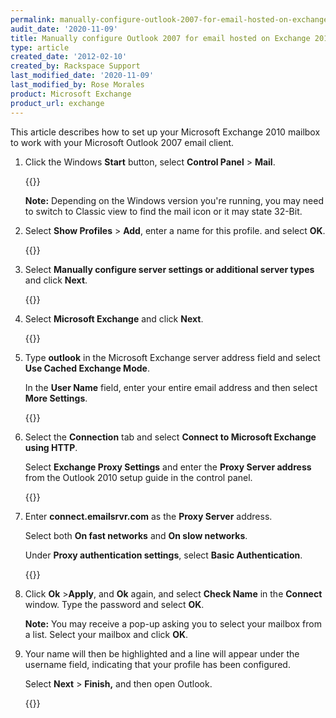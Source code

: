 ```yaml
---
permalink: manually-configure-outlook-2007-for-email-hosted-on-exchange-2010/
audit_date: '2020-11-09'
title: Manually configure Outlook 2007 for email hosted on Exchange 2010
type: article
created_date: '2012-02-10'
created_by: Rackspace Support
last_modified_date: '2020-11-09'
last_modified_by: Rose Morales
product: Microsoft Exchange
product_url: exchange
---
```


This article describes how to set up your Microsoft Exchange 2010 mailbox to
work with your Microsoft Outlook 2007 email client.

1. Click the Windows **Start** button, select **Control Panel** > **Mail**.

   {{<image src="EAOutlook2010ExchangeTwo.png" alt="" title="">}}

   **Note:** Depending on the Windows version you're running, you may need
   to switch to Classic view to find the mail icon or it may state 32-Bit.

2. Select **Show Profiles** > **Add**, enter a name for this profile. and select
   **OK**.

   {{<image src="EAOutlook2010Exchange4.png" alt="" title="">}}

3. Select **Manually configure server settings or additional server types** and
   click **Next**.

   {{<image src="EAOutlook2010Exchange50.png" alt="" title="">}}

4. Select **Microsoft Exchange** and click **Next**.

   {{<image src="EAOutlook2010Exchange6.png" alt="" title="">}}

5. Type **outlook** in the Microsoft Exchange server address field and select
   **Use Cached Exchange Mode**.

   In the **User Name** field, enter your entire email address and then select
   **More Settings**.

   {{<image src="EAOutlook2010WithExchange2010.png" alt="" title="">}}

6. Select the **Connection** tab and select **Connect to Microsoft Exchange
   using HTTP**.

   Select **Exchange Proxy Settings** and enter the **Proxy Server address**
   from the Outlook 2010 setup guide in the control panel.

   {{<image src="EAOutlook2010Exchange8.png" alt="" title="">}}

7. Enter **connect.emailsrvr.com** as the **Proxy Server** address.

   Select both **On fast networks** and **On slow networks**.

   Under **Proxy authentication settings**, select **Basic Authentication**.

   {{<image src="EAOutlook2010WithExchange20102.png" alt="" title="">}}

8. Click **Ok** >**Apply**, and **Ok** again, and select **Check Name**
   in the **Connect** window. Type the password and select **OK**.

   **Note:** You may receive a pop-up asking you to select your mailbox from a
   list. Select your mailbox and click **OK**.

9. Your name will then be highlighted and a line will appear under the username
   field, indicating that your profile has been configured.

   Select **Next** > **Finish,** and then open Outlook.

   {{<image src="image8.png" alt="" title="">}}
